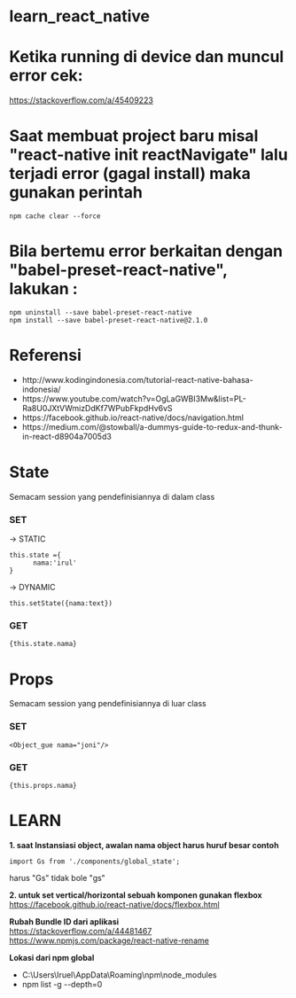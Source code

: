 # learn_react_native

# Ketika running di device dan muncul error cek:
https://stackoverflow.com/a/45409223

# Saat membuat project baru misal "react-native init reactNavigate" lalu terjadi error (gagal install) maka gunakan perintah

```
npm cache clear --force
```

# Bila bertemu error berkaitan dengan "babel-preset-react-native", lakukan :

```
npm uninstall --save babel-preset-react-native
npm install --save babel-preset-react-native@2.1.0
```


# Referensi
<ul>
      <li>http://www.kodingindonesia.com/tutorial-react-native-bahasa-indonesia/</li>
      <li>https://www.youtube.com/watch?v=OgLaGWBI3Mw&list=PL-Ra8U0JXtVWmizDdKf7WPubFkpdHv6vS</li>
      <li>https://facebook.github.io/react-native/docs/navigation.html</li>
      <li>https://medium.com/@stowball/a-dummys-guide-to-redux-and-thunk-in-react-d8904a7005d3</li>
	  
</ul>


# State
Semacam session yang pendefinisiannya di dalam class

<h3>SET</h3>

-> STATIC
```
this.state ={
      nama:'irul'
}
```

-> DYNAMIC
```
this.setState({nama:text})
```

<h3>GET</h3>

```
{this.state.nama}
```

# Props 
Semacam session yang pendefinisiannya di luar class

<h3>SET</h3>

```
<Object_gue nama="joni"/>
```
<h3>GET</h3>

```
{this.props.nama}
```


# LEARN
<b>1. saat Instansiasi object, awalan nama object harus huruf besar contoh</b>

```
import Gs from './components/global_state';
```

harus "Gs" tidak bole "gs"

<b>2. untuk set vertical/horizontal sebuah komponen gunakan flexbox</b><br/>
https://facebook.github.io/react-native/docs/flexbox.html

<b>Rubah Bundle ID dari aplikasi</b><br/>
https://stackoverflow.com/a/44481467
https://www.npmjs.com/package/react-native-rename

<b>Lokasi dari npm global</b>
- C:\Users\Iruel\AppData\Roaming\npm\node_modules
- npm list -g --depth=0
